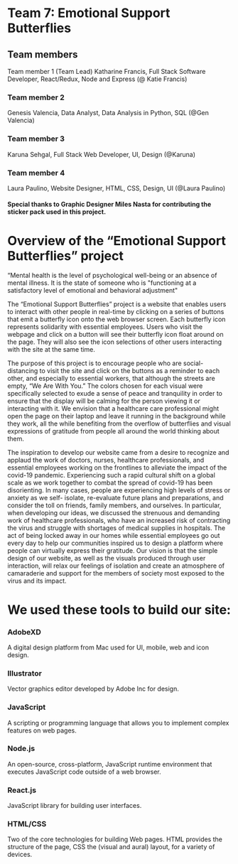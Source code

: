 # Team 7: Emotional Support Butterflies 

## Team members
Team member 1 (Team Lead)
Katharine Francis, Full Stack Software Developer, React/Redux, Node and Express (@ Katie Francis)

### Team member 2
Genesis Valencia, Data Analyst, Data Analysis in Python, SQL 
(@Gen Valencia)

### Team member 3
Karuna Sehgal, Full Stack Web Developer, UI, Design 
(@Karuna)

### Team member 4
Laura Paulino, Website Designer, HTML, CSS, Design, UI 
(@Laura Paulino)

#### Special thanks to Graphic Designer Miles Nasta for contributing the sticker pack used in this project.

# Overview of the “Emotional Support Butterflies” project
“Mental health is the level of psychological well-being or an absence of mental illness. It is the state of someone who is "functioning at a satisfactory level of emotional and behavioral adjustment"

The “Emotional Support Butterflies” project is a website that enables users to interact with other people in real-time by clicking on a series of buttons that emit a butterfly icon onto the web browser screen. Each butterfly icon represents solidarity with essential employees. Users who visit the webpage and click on a button will see their butterfly icon float around on the page. They will also see the icon selections of other users interacting with the site at the same time. 

The purpose of this project is to encourage people who are social-distancing to visit the site and click on the buttons as a reminder to each other, and especially to essential workers, that although the streets are empty, “We Are With You.” The colors chosen for each visual were specifically selected to exude a sense of peace and tranquility in order to ensure that the display will be calming for the person viewing it or interacting with it. We envision that a healthcare care professional might open the page on their laptop and leave it running in the background while they work, all the while benefiting from the overflow of butterflies and visual expressions of gratitude from people all around the world thinking about them.

The inspiration to develop our website came from a desire to recognize and applaud the work of doctors, nurses, healthcare professionals, and essential employees working on the frontlines to alleviate the impact of the covid-19 pandemic. Experiencing such a rapid cultural shift on a global scale as we work together to combat the spread of covid-19 has been disorienting. In many cases, people are experiencing high levels of stress or anxiety as we self- isolate, re-evaluate future plans and preparations, and consider the toll on friends, family members, and ourselves. In particular, when developing our ideas, we discussed the strenuous and demanding work of healthcare professionals, who have an increased risk of contracting the virus and struggle with shortages of medical supplies in hospitals. The act of being locked away in our homes while essential employees go out every day to help our communities inspired us to design a platform where people can virtually express their gratitude. Our vision is that the simple design of our website, as well as the visuals produced through user interaction, will relax our feelings of isolation and create an atmosphere of camaraderie and support for the members of society most exposed to the virus and its impact.

# We used these tools to build our site:
### AdobeXD
A digital design platform from Mac used for UI, mobile, web and icon design. 
 
### Illustrator
Vector graphics editor developed by Adobe Inc for design.
 
### JavaScript
A scripting or programming language that allows you to implement complex features on web pages.
 
### Node.js
An open-source, cross-platform, JavaScript runtime environment that executes JavaScript code outside of a web browser. 
  
### React.js
JavaScript library for building user interfaces.
 
### HTML/CSS
Two of the core technologies for building Web pages. HTML provides the structure of the page, CSS the (visual and aural) layout, for a variety of devices.
